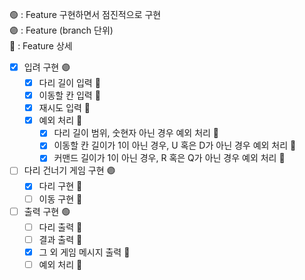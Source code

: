 🟢 : Feature 구현하면서 점진적으로 구현 <br>
🟣 : Feature (branch 단위) <br>
🔹 : Feature 상세 <br>

- [x] 입려 구현 🟣
  - [x] 다리 길이 입력 🔹
  - [x] 이동할 칸 입력 🔹
  - [x] 재시도 입력 🔹
  - [x] 예외 처리 🔹
    - [x] 다리 길이 범위, 숫현자 아닌 경우 예외 처리 🔹
    - [x] 이동할 칸 길이가 1이 아닌 경우, U 혹은 D가 아닌 경우 예외 처리 🔹 
    - [x] 커맨드 길이가 1이 아닌 경우, R 혹은 Q가 아닌 경우 예외 처리 🔹
- [ ] 다리 건너기 게임 구현 🟣
  - [x] 다리 구현 🔹
  - [ ] 이동 구현 🔹
- [ ] 출력 구현 🟢
  - [ ] 다리 출력 🔹
  - [ ] 결과 출력 🔹
  - [x] 그 외 게임 메시지 출력 🔹
  - [ ] 예외 처리 🔹